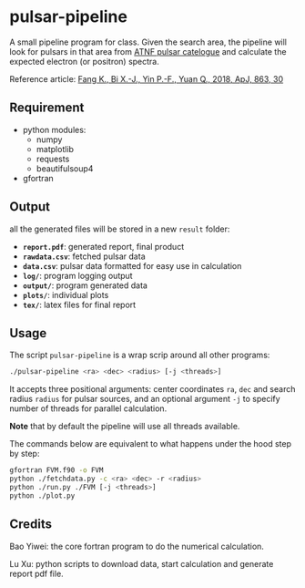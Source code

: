# pulsar-pipeline

A small pipeline program for class. Given the search area, the pipeline will look for pulsars in that area from [ATNF pulsar catelogue](https://www.atnf.csiro.au/research/pulsar/psrcat/) and calculate the expected electron (or positron) spectra.

Reference article: [Fang K., Bi X.-J., Yin P.-F., Yuan Q., 2018, ApJ, 863, 30](https://doi.org/10.3847/1538-4357/aad092)

## Requirement

- python modules:
  - numpy
  - matplotlib
  - requests
  - beautifulsoup4
- gfortran

## Output

all the generated files will be stored in a new `result` folder:

- **`report.pdf`**: generated report, final product
- **`rawdata.csv`**: fetched pulsar data
- **`data.csv`**: pulsar data formatted for easy use in calculation
- **`log/`**: program logging output
- **`output/`**: program generated data
- **`plots/`**: individual plots
- **`tex/`**: latex files for final report

## Usage

The script `pulsar-pipeline` is a wrap scrip around all other programs:

```sh
./pulsar-pipeline <ra> <dec> <radius> [-j <threads>]
```

It accepts three positional arguments: center coordinates `ra`, `dec` and search radius `radius` for pulsar sources, and an optional argument `-j` to specify number of threads for parallel calculation.

**Note** that by default the pipeline will use all threads available.

The commands below are equivalent to what happens under the hood step by step:

```sh
gfortran FVM.f90 -o FVM
python ./fetchdata.py -c <ra> <dec> -r <radius>
python ./run.py ./FVM [-j <threads>]
python ./plot.py
```

## Credits

Bao Yiwei: the core fortran program to do the numerical calculation.

Lu Xu: python scripts to download data, start calculation and generate report pdf file.
